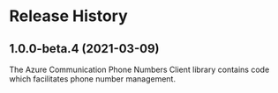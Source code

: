 # Release History

## 1.0.0-beta.4 (2021-03-09)

The Azure Communication Phone Numbers Client library contains code which facilitates phone number management.
